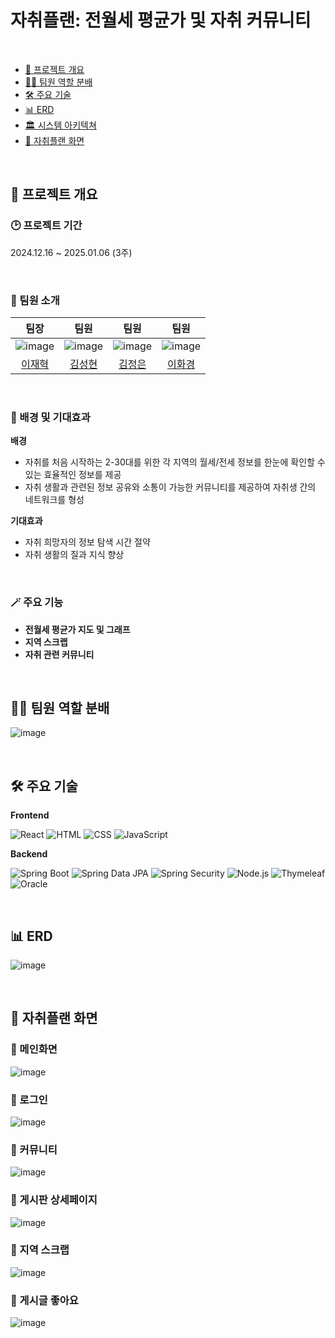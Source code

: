 # 자취플랜: 전월세 평균가 및 자취 커뮤니티

</br>

- [📘 프로젝트 개요](#📘-프로젝트-개요)
- [🧑‍💻 팀원 역할 분배](#🧑‍💻-팀원-역할-분배)
- [🛠️ 주요 기술](#️🛠️-주요-기술)
- [📊 ERD](#📊-erd)
- [🏛️ 시스템 아키텍쳐](#🏛️-시스템-아키텍쳐)
- [🎵 자취플랜 화면](#🎵-자취플랜-화면)

</br>

## 📘 프로젝트 개요

### 🕑 프로젝트 기간
2024.12.16 ~ 2025.01.06 (3주)

</br>

### 💁 팀원 소개
|팀장|팀원|팀원|팀원|
|:---:|:---:|:---:|:---:|
|![image](https://github.com/Jaehyuk-Lee.png)|![image](https://github.com/seonghyuning.png)|![image](https://github.com/jjoool.png)|![image](https://github.com/hwakyung99.png)|
|[이재혁](https://github.com/Jaehyuk-Lee)|[김성현](https://github.com/seonghyuning)|[김정은](https://github.com/jjoool)|[이화경](https://github.com/hwakyung99)


</br>

### 🏅 배경 및 기대효과
**배경**
- 자취를 처음 시작하는 2-30대를 위한 각 지역의 월세/전세 정보를 한눈에 확인할 수 있는 효율적인 정보를 제공</br>
- 자취 생활과 관련된 정보 공유와 소통이 가능한 커뮤니티를 제공하여 자취생 간의 네트워크를 형성

**기대효과**
- 자취 희망자의 정보 탐색 시간 절약
- 자취 생활의 질과 지식 향상

</br>

### 🪄 주요 기능
- **전월세 평균가 지도 및 그래프**
- **지역 스크랩**
- **자취 관련 커뮤니티**

</br>

## 🧑‍💻 팀원 역할 분배
![image](<readme_assets/팀원 역할.png>)

</br>

## 🛠️ 주요 기술
**Frontend**

![React](https://img.shields.io/badge/React-61DAFB?style=flat&logo=react&logoColor=black)
![HTML](https://img.shields.io/badge/HTML5-E34F26?style=flat&logo=html5&logoColor=white)
![CSS](https://img.shields.io/badge/CSS3-1572B6?style=flat&logo=css3&logoColor=white)
![JavaScript](https://img.shields.io/badge/JavaScript-F7DF1E?style=flat&logo=javascript&logoColor=black)

**Backend**

![Spring Boot](https://img.shields.io/badge/Spring%20Boot-6DB33F?style=flat&logo=spring-boot&logoColor=white)
![Spring Data JPA](https://img.shields.io/badge/Spring_Data_JPA-6DB33F?style=flat)
![Spring Security](https://img.shields.io/badge/springsecurity-6DB33F?style=flat&logo=spring&logoColor=white)
![Node.js](https://img.shields.io/badge/Node.js-5FA04E?style=flat&logo=node.js&logoColor=white)
![Thymeleaf](https://img.shields.io/badge/Thymeleaf-005F0F?style=flat)
![Oracle](https://img.shields.io/badge/Oracle-red?style=flat&logo=oracle)

</br>

## 📊 ERD

![image](readme_assets/ERD.png)

</br>

## 🎵 자취플랜 화면
### 📍 메인화면
![image](<readme_assets/메인화면.png>)
</br>

### 📍 로그인
![image](<readme_assets/로그인.png>)
</br>

### 📍 커뮤니티
![image](<readme_assets/커뮤니티.png>)
</br>

### 📍 게시판 상세페이지
![image](<readme_assets/게시판 상세페이지.png>)
</br>

### 📍 지역 스크랩
![image](<readme_assets/스크랩.png>)
</br>

### 📍 게시글 좋아요
![image](<readme_assets/좋아요.png>)
</br>

